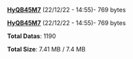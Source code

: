 [**HyQB45M7**](/data/HyQB45M7.txt) (22/12/22 - 14:55)- 769 bytes

[**HyQB45M7**](/data/HyQB45M7.txt) (22/12/22 - 14:55)- 769 bytes

**Total Datas**: 1190

**Total Size**: 7.41 MB / 7.4 MB
